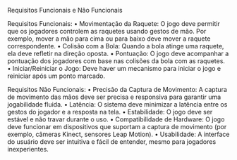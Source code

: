 Requisitos Funcionais e Não Funcionais

Requisitos Funcionais:
•	Movimentação da Raquete: O jogo deve permitir que os jogadores controlem as raquetes usando gestos de mão. Por exemplo, mover a mão para cima ou para baixo deve mover a raquete correspondente.
•	Colisão com a Bola: Quando a bola atinge uma raquete, ela deve refletir na direção oposta.
•	Pontuação: O jogo deve acompanhar a pontuação dos jogadores com base nas colisões da bola com as raquetes.
•	Iniciar/Reiniciar o Jogo: Deve haver um mecanismo para iniciar o jogo e reiniciar após um ponto marcado.

Requisitos Não Funcionais:
•	Precisão da Captura de Movimento: A captura de movimento das mãos deve ser precisa e responsiva para garantir uma jogabilidade fluida.
•	Latência: O sistema deve minimizar a latência entre os gestos do jogador e a resposta na tela.
•	Estabilidade: O jogo deve ser estável e não travar durante o uso.
•	Compatibilidade de Hardware: O jogo deve funcionar em dispositivos que suportam a captura de movimento (por exemplo, câmeras Kinect, sensores Leap Motion).
•	Usabilidade: A interface do usuário deve ser intuitiva e fácil de entender, mesmo para jogadores inexperientes.
